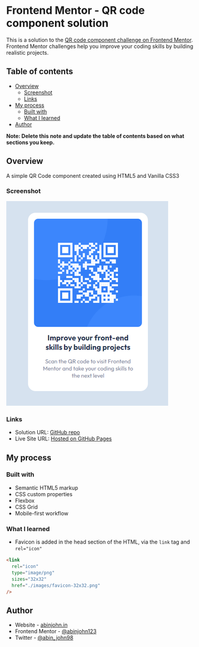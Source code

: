 # Frontend Mentor - QR code component solution

This is a solution to the [QR code component challenge on Frontend Mentor](https://www.frontendmentor.io/challenges/qr-code-component-iux_sIO_H). Frontend Mentor challenges help you improve your coding skills by building realistic projects.

## Table of contents

- [Overview](#overview)
  - [Screenshot](#screenshot)
  - [Links](#links)
- [My process](#my-process)
  - [Built with](#built-with)
  - [What I learned](#what-i-learned)
- [Author](#author)

**Note: Delete this note and update the table of contents based on what sections you keep.**

## Overview

A simple QR Code component created using HTML5 and Vanilla CSS3

### Screenshot

![Screenshot of app](./images/screenshot.png)

### Links

- Solution URL: [GitHub repo](https://github.com/abinjohn123/qr-code-component-main)
- Live Site URL: [Hosted on GitHub Pages](https://abinjohn123.github.io/qr-code-component-main/)

## My process

### Built with

- Semantic HTML5 markup
- CSS custom properties
- Flexbox
- CSS Grid
- Mobile-first workflow

### What I learned

- Favicon is added in the head section of the HTML, via the `link` tag and `rel="icon"`

```html
<link
  rel="icon"
  type="image/png"
  sizes="32x32"
  href="./images/favicon-32x32.png"
/>
```

## Author

- Website - [abinjohn.in](https://abinjohn.in/)
- Frontend Mentor - [@abinjohn123](https://www.frontendmentor.io/profile/abinjohn123)
- Twitter - [@abin_john98](https://twitter.com/abin_john98)

